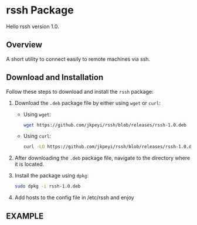 # rssh Package

Hello rssh version 1.0.

## Overview

A short utility to connect easily to remote machines via ssh.
## Download and Installation

Follow these steps to download and install the `rssh` package:

1. Download the `.deb` package file by either using `wget` or `curl`:

   - Using `wget`:
     ```bash
     wget https://github.com/jkpeyi/rssh/blob/releases/rssh-1.0.deb
     ```

   - Using `curl`:
     ```bash
     curl -LO https://github.com/jkpeyi/rssh/blob/releases/rssh-1.0.deb
     ```

2. After downloading the `.deb` package file, navigate to the directory where it is located.

3. Install the package using `dpkg`:

   ```bash
   sudo dpkg -i rssh-1.0.deb
4. Add hosts to the config file in /etc/rssh and enjoy

## EXAMPLE


